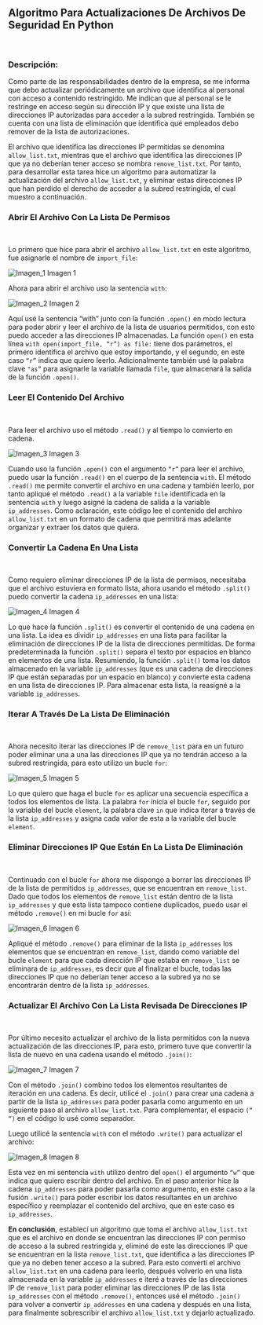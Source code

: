 ## Algoritmo Para Actualizaciones De Archivos De Seguridad En Python
<br>

### Descripción:

Como parte de las responsabilidades dentro de la empresa, se me informa que debo actualizar periódicamente un archivo que identifica al personal con acceso a contenido restringido. Me indican que al personal se le restringe en acceso según su dirección IP y que existe una lista de direcciones IP autorizadas para acceder a la subred restringida. También se cuenta con una lista de eliminación que identifica qué empleados debo remover de la lista de autorizaciones.

El archivo que identifica las direcciones IP permitidas se denomina `allow_list.txt`, mientras que el archivo que identifica las direcciones IP que ya no deberían tener acceso se nombra `remove_list.txt`. Por tanto, para desarrollar esta tarea hice un algoritmo para automatizar la actualización del archivo `allow_list.txt`, y eliminar estas direcciones IP que han perdido el derecho de acceder a la subred restringida, el cual muestro a continuación.
<br>

### Abrir El Archivo Con La Lista De Permisos
<br>

Lo primero que hice para abrir el archivo `allow_list.txt` en este algoritmo, fue asignarle el nombre de `import_file`:

![Imagen_1](https://github.com/user-attachments/assets/5b3d0764-aa48-4f3d-ad5e-0a5abf7ad4a5)
Imagen 1

Ahora para abrir el archivo uso la sentencia `with`:

![Imagen_2](https://github.com/user-attachments/assets/d67324dc-c7d4-4cc0-8981-73fa37cf7fcd)
Imagen 2

Aquí usé la sentencia “with” junto con la función `.open()` en modo lectura para poder abrir y leer el archivo de la lista de usuarios permitidos, con esto puedo acceder a las direcciones IP almacenadas. La función `open()` en esta línea `with open(import_file, “r”) as file:` tiene dos parámetros, el primero identifica el archivo que estoy importando, y el segundo, en este caso `“r”` indica que quiero leerlo. Adicionalmente también usé la palabra clave `"as”` para asignarle la variable llamada `file`, que almacenará la salida de la función `.open()`.
<br>

### Leer El Contenido Del Archivo
<br>

Para leer el archivo uso el método `.read()` y al tiempo lo convierto en cadena.

![Imagen_3](https://github.com/user-attachments/assets/a37506ee-5b6a-476c-bad9-b57096c862b3)
Imagen 3

Cuando uso la función `.open()` con el argumento `“r”` para leer el archivo, puedo usar la función `.read()` en el cuerpo de la sentencia `with`. El método `.read()` me permite convertir el archivo en una cadena y también leerlo, por tanto apliqué el método `.read()` a la variable `file` identificada en la sentencia `with` y luego asigné la cadena de salida a la variable `ip_addresses`.
Como aclaración, este código lee el contenido del archivo `allow_list.txt` en un formato de cadena que permitirá mas adelante organizar y extraer los datos que quiera.
<br>

### Convertir La Cadena En Una Lista
<br>

Como requiero eliminar direcciones IP de la lista de permisos, necesitaba que el archivo estuviera en formato lista, ahora usando el método `.split()` puedo convertir la cadena `ip_addresses` en una lista:

![Imagen_4](https://github.com/user-attachments/assets/6212d4ee-8300-4dec-92eb-a38f47cf7d35)
Imagen 4

Lo que hace la función `.split()` es convertir el contenido de una cadena en una lista. La idea es dividir `ip_addresses` en una lista para facilitar la eliminación de direcciones IP de la lista de direcciones permitidas. De forma predeterminada la función `.split()` separa el texto por espacios en blanco en elementos de una lista.
Resumiendo, la función `.split()` toma los datos almacenado en la variable `ip_addresses` (que es una cadena de direcciones IP que están separadas por un espacio en blanco) y convierte esta cadena en una lista de direcciones IP. Para almacenar esta lista, la reasigné a la variable `ip_addresses`.
<br>

### Iterar A Través De La Lista De Eliminación
<br>

Ahora necesito iterar las direcciones IP de `remove_list` para en un futuro poder eliminar una a una las direcciones IP que ya no tendrán acceso a la subred restringida, para esto utilizo un bucle `for`:

![Imagen_5](https://github.com/user-attachments/assets/5231febb-1545-4d06-82b5-274e39010ec8)
Imagen 5

Lo que quiero que haga el bucle `for` es aplicar una secuencia específica a todos los elementos de lista. La palabra `for` inicia el bucle `for`, seguido por la variable del bucle `element`, la palabra clave `in` que indica iterar a través de la lista `ip_addresses` y asigna cada valor de esta a la variable del bucle `element`.
<br>

### Eliminar Direcciones IP Que Están En La Lista De Eliminación
<br>

Continuado con el bucle `for` ahora me dispongo a borrar las direcciones IP de la lista de permitidos `ip_addresses`, que se encuentran en `remove_list`. Dado que todos los elementos de `remove_list` están dentro de la lista `ip_addresses` y que esta lista tampoco contiene duplicados, puedo usar el método `.remove()` en mi bucle `for` así:

![Imagen_6](https://github.com/user-attachments/assets/4659a312-4de7-4489-8f58-a16ee8cc36df)
Imagen 6

Apliqué el método `.remove()` para eliminar de la lista `ip_addresses` los elementos que se encuentran en `remove_list`, dando como variable del bucle `element` para que cada dirección IP que estaba en `remove_list` se eliminara de `ip_addresses`, es decir que al finalizar el bucle, todas las direcciones IP que no deberían tener acceso a la subred ya no se encontrarán dentro de la lista `ip_addresses`.
<br>

### Actualizar El Archivo Con La Lista Revisada De Direcciones IP
<br>

Por último necesito actualizar el archivo de la lista permitidos con la nueva actualización de las direcciones IP, para esto, primero tuve que convertir la lista de nuevo en una cadena usando el método `.join()`:

![Imagen_7](https://github.com/user-attachments/assets/70d8db76-768c-42f1-870b-0672c2024763)
Imagen 7

Con el método `.join()` combino todos los elementos resultantes de iteración en una cadena. Es decir, utilicé el `.join()` para crear una cadena a partir de la lista `ip_addresses` para poder pasarla como argumento en un siguiente paso al archivo `allow_list.txt`. Para complementar, el espacio `(“ “)` en el código lo usé como separador.

Luego utilicé la sentencia `with` con el método `.write()` para actualizar el archivo:

![Imagen_8](https://github.com/user-attachments/assets/50011140-b02f-451c-829f-cdc90ba87fc2)
Imagen 8

Esta vez en mi sentencia `with` utilizo dentro del `open()` el argumento `“w”` que indica que quiero escribir dentro del archivo. En el paso anterior hice la cadena `ip_addresses` para poder pasarla como argumento, en este caso a la fusión `.write()` para poder escribir los datos resultantes en un archivo específico y reemplazar el contenido del archivo, que en este caso es `ip_addresses`.

**En conclusión**, establecí un algoritmo que toma el archivo `allow_list.txt` que es el archivo en donde se encuentran las direcciones IP con permiso de acceso a la subred restringida y, eliminé de este las direcciones IP que se encuentran en la lista `remove_list.txt`, que identifica a las direcciones IP que ya no deben tener acceso a la subred. Para esto convertí el archivo `allow_list.txt` en una cadena para leerlo, después volverlo en una lista almacenada en la variable `ip_addresses` e iteré a través de las direcciones IP de `remove_list` para poder eliminar las direcciones IP de las lista `ip_addresses` con el método `.remove()`, entonces usé el método `.join()` para volver a convertir `ip_addresses` en una cadena y después en una lista, para finalmente sobrescribir el archivo `allow_list.txt` y dejarlo actualizado.

